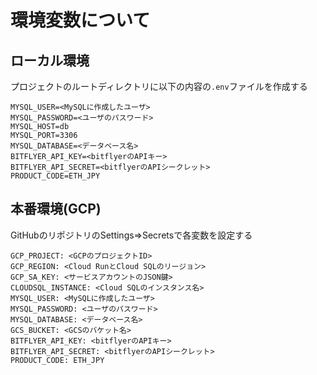 # 環境変数について

## ローカル環境

プロジェクトのルートディレクトリに以下の内容の`.env`ファイルを作成する

```
MYSQL_USER=<MySQLに作成したユーザ>
MYSQL_PASSWORD=<ユーザのパスワード>
MYSQL_HOST=db
MYSQL_PORT=3306
MYSQL_DATABASE=<データベース名>
BITFLYER_API_KEY=<bitflyerのAPIキー>
BITFLYER_API_SECRET=<bitflyerのAPIシークレット>
PRODUCT_CODE=ETH_JPY
```

## 本番環境(GCP)

GitHubのリポジトリのSettings=>Secretsで各変数を設定する

```
GCP_PROJECT: <GCPのプロジェクトID>
GCP_REGION: <Cloud RunとCloud SQLのリージョン>
GCP_SA_KEY: <サービスアカウントのJSON鍵>
CLOUDSQL_INSTANCE: <Cloud SQLのインスタンス名>
MYSQL_USER: <MySQLに作成したユーザ>
MYSQL_PASSWORD: <ユーザのパスワード>
MYSQL_DATABASE: <データベース名>
GCS_BUCKET: <GCSのバケット名>
BITFLYER_API_KEY: <bitflyerのAPIキー>
BITFLYER_API_SECRET: <bitflyerのAPIシークレット>
PRODUCT_CODE: ETH_JPY
```
